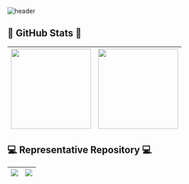 ![header](https://capsule-render.vercel.app/api?type=waving&color=timeGradient&height=300&section=header&text=welcome&fontSize=90&animation=twinkling&fontAlignY=38&desc=Joomi's%20GitHub%20Profile&descAlignY=51&descAlign=62)

## 🔨 GitHub Stats 🔨


| <a href="https://github.com/YunJoomi/YunJoomi"><img height="180em" align="center" src="https://github-readme-stats.vercel.app/api?username=YunJoomi&show_icons=true&include_all_commits=true" /></a> | <a href="https://github.com/YunJoomi/zblog2023"><img height="180em" align="center" src="https://github-readme-stats.vercel.app/api/top-langs/?username=YunJoomi&layout=compact" /></a> |
| ------------- | ------------- |

## 💻 Representative Repository 💻 

| <a href="https://github.com/YunJoomi/zblog2023"><img align="center" src="https://github-readme-stats.vercel.app/api/pin/?username=YunJoomi&repo=zblog2023&show_owner=true" /></a> | <a href="https://github.com/wnaely/Amazent"><img align="center" src="https://github-readme-stats.vercel.app/api/pin/?username=wnaely&repo=Amazent&show_owner=true" /></a> |
| ------------- | ------------- |





